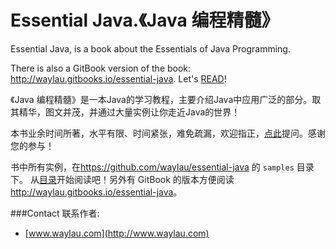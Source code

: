# Essential Java.《Java 编程精髓》
Essential Java, is a book about the Essentials of Java Programming.

There is also a GitBook version of the book: <http://waylau.gitbooks.io/essential-java>.
Let's [READ](SUMMARY.md)!

《Java 编程精髓》是一本Java的学习教程，主要介绍Java中应用广泛的部分。取其精华，图文并茂，并通过大量实例让你走近Java的世界！

本书业余时间所著，水平有限、时间紧张，难免疏漏，欢迎指正，[点此](https://github.com/waylau/cordova-dev-guide/issues)提问。感谢您的参与！

书中所有实例，在<https://github.com/waylau/essential-java> 的 `samples` 目录下。
从[目录](SUMMARY.md)开始阅读吧！另外有 GitBook 的版本方便阅读 <http://waylau.gitbooks.io/essential-java>。

###Contact 联系作者:

* [www.waylau.com](http://www.waylau.com)
